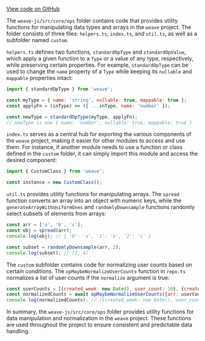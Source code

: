[View code on GitHub](https://github.com/wandb/weave/.autodoc/docs/json/weave-js/src/core/ops)

The `weave-js/src/core/ops` folder contains code that provides utility functions for manipulating data types and arrays in the `weave` project. The folder consists of three files: `helpers.ts`, `index.ts`, and `util.ts`, as well as a subfolder named `custom`.

`helpers.ts` defines two functions, `standardOpType` and `standardOpValue`, which apply a given function to a `Type` or a value of any type, respectively, while preserving certain properties. For example, `standardOpType` can be used to change the `name` property of a `Type` while keeping its `nullable` and `mappable` properties intact:

```javascript
import { standardOpType } from 'weave';

const myType = { name: 'string', nullable: true, mappable: true };
const applyFn = (inType) => ({ ...inType, name: 'number' });

const newType = standardOpType(myType, applyFn);
// newType is now { name: 'number', nullable: true, mappable: true }
```

`index.ts` serves as a central hub for exporting the various components of the `weave` project, making it easier for other modules to access and use them. For instance, if another module needs to use a function or class defined in the `custom` folder, it can simply import this module and access the desired component:

```javascript
import { CustomClass } from 'weave';

const instance = new CustomClass();
```

`util.ts` provides utility functions for manipulating arrays. The `spread` function converts an array into an object with numeric keys, while the `generateArrayWithUniformOnes` and `randomlyDownsample` functions randomly select subsets of elements from arrays:

```javascript
const arr = ['a', 'b', 'c'];
const obj = spread(arr);
console.log(obj); // { '0': 'a', '1': 'b', '2': 'c' }

const subset = randomlyDownsample(arr, 2);
console.log(subset); // [2, 4]
```

The `custom` subfolder contains code for normalizing user counts based on certain conditions. The `opMaybeNormalizeUserCounts` function in `repo.ts` normalizes a list of user counts if the `normalize` argument is true:

```javascript
const userCounts = [{created_week: new Date(), user_count: 10}, {created_week: new Date(), user_count: 20}];
const normalizedCounts = await opMaybeNormalizeUserCounts({arr: userCounts, normalize: true});
console.log(normalizedCounts); // [{created_week: new Date(), user_count: 0.3333}, {created_week: new Date(), user_count: 0.6667}]
```

In summary, the `weave-js/src/core/ops` folder provides utility functions for data manipulation and normalization in the `weave` project. These functions are used throughout the project to ensure consistent and predictable data handling.
